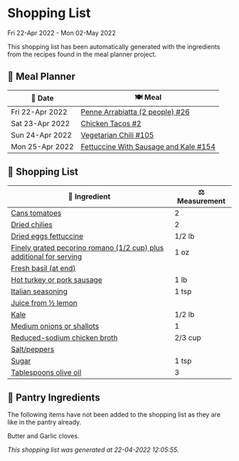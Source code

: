 # Shopping List

Fri 22-Apr 2022 - Mon 02-May 2022

This shopping list has been automatically generated with the ingredients from the recipes found in the meal planner project.

## 📅 Meal Planner

|📅 Date| 🍽️ Meal|
|----|----|
|Fri 22-Apr 2022|[Penne Arrabiatta (2 people) #26](https://github.com/bryanbr23/Recipes/issues/26)|
|Sat 23-Apr 2022|[Chicken Tacos #2](https://github.com/bryanbr23/Recipes/issues/2)|
|Sun 24-Apr 2022|[Vegetarian Chili #105](https://github.com/bryanbr23/Recipes/issues/105)|
|Mon 25-Apr 2022|[Fettuccine With Sausage and Kale #154](https://github.com/bryanbr23/Recipes/issues/154)|

## 🛒 Shopping List

| 🍌 Ingredient| ⚖️ Measurement|
|----------|-----------|
|[Cans tomatoes](https://www.sainsburys.co.uk/gol-ui/SearchResults/Cans%20tomatoes)|2|
|[Dried chilies](https://www.sainsburys.co.uk/gol-ui/SearchResults/Dried%20chilies)|2|
|[Dried eggs fettuccine](https://www.sainsburys.co.uk/gol-ui/SearchResults/Dried%20eggs%20fettuccine)|1/2 lb|
|[Finely grated pecorino romano (1/2 cup) plus additional for serving](https://www.sainsburys.co.uk/gol-ui/SearchResults/Finely%20grated%20pecorino%20romano%20(1/2%20cup)%20plus%20additional%20for%20serving)|1 oz|
|[Fresh basil (at end)](https://www.sainsburys.co.uk/gol-ui/SearchResults/Fresh%20basil%20(at%20end))||
|[Hot turkey or pork sausage](https://www.sainsburys.co.uk/gol-ui/SearchResults/Hot%20turkey%20or%20pork%20sausage)|1 lb|
|[Italian seasoning](https://www.sainsburys.co.uk/gol-ui/SearchResults/Italian%20seasoning)|1 tsp|
|[Juice from ½ lemon](https://www.sainsburys.co.uk/gol-ui/SearchResults/Juice%20from%20½%20lemon)||
|[Kale](https://www.sainsburys.co.uk/gol-ui/SearchResults/Kale)|1/2 lb|
|[Medium onions or shallots](https://www.sainsburys.co.uk/gol-ui/SearchResults/Medium%20onions%20or%20shallots)|1|
|[Reduced-sodium chicken broth](https://www.sainsburys.co.uk/gol-ui/SearchResults/Reduced-sodium%20chicken%20broth)|2/3 cup|
|[Salt/peppers](https://www.sainsburys.co.uk/gol-ui/SearchResults/Salt/peppers)||
|[Sugar](https://www.sainsburys.co.uk/gol-ui/SearchResults/Sugar)|1 tsp|
|[Tablespoons olive oil](https://www.sainsburys.co.uk/gol-ui/SearchResults/Tablespoons%20olive%20oil)|3|

## 🏪 Pantry Ingredients

The following items have not been added to the shopping list as they are like in the pantry already.

Butter and Garlic cloves.


_This shopping list was generated at 22-04-2022 12:05:55._